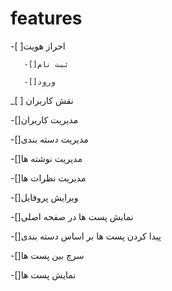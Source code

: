 #  features

-[ ]احراز هویت
  
       -[]ثبت نام
  
       -[]ورود



_[ ] نقش کاربران

-[]مدیریت کاربران

-[]مدیریت دسته بندی 

-[]مدیریت نوشته ها

-[]مدیریت نظرات ها

-[]ویرایش پروفایل

-[]نمایش پست ها در صفحه اصلی

-[]پیدا کردن پست ها بر اساس دسته بندی

-[]سرچ بین پست ها

-[]نمایش پست ها



